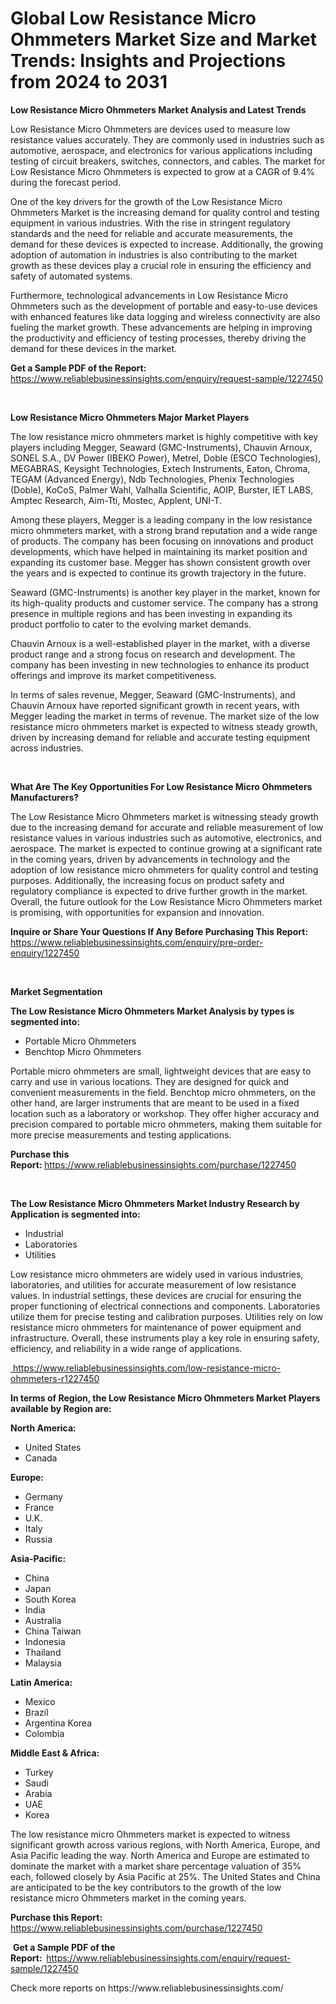 <p><h1>Global Low Resistance Micro Ohmmeters Market Size and Market Trends: Insights and Projections from 2024 to 2031</h1></p><p><strong>Low Resistance Micro Ohmmeters Market Analysis and Latest Trends</strong></p>
<p><p>Low Resistance Micro Ohmmeters are devices used to measure low resistance values accurately. They are commonly used in industries such as automotive, aerospace, and electronics for various applications including testing of circuit breakers, switches, connectors, and cables. The market for Low Resistance Micro Ohmmeters is expected to grow at a CAGR of 9.4% during the forecast period.</p><p>One of the key drivers for the growth of the Low Resistance Micro Ohmmeters Market is the increasing demand for quality control and testing equipment in various industries. With the rise in stringent regulatory standards and the need for reliable and accurate measurements, the demand for these devices is expected to increase. Additionally, the growing adoption of automation in industries is also contributing to the market growth as these devices play a crucial role in ensuring the efficiency and safety of automated systems.</p><p>Furthermore, technological advancements in Low Resistance Micro Ohmmeters such as the development of portable and easy-to-use devices with enhanced features like data logging and wireless connectivity are also fueling the market growth. These advancements are helping in improving the productivity and efficiency of testing processes, thereby driving the demand for these devices in the market.</p></p>
<p><strong>Get a Sample PDF of the Report:&nbsp;</strong> <a href="https://www.reliablebusinessinsights.com/enquiry/request-sample/1227450">https://www.reliablebusinessinsights.com/enquiry/request-sample/1227450</a></p>
<p>&nbsp;</p>
<p><strong>Low Resistance Micro Ohmmeters Major Market Players</strong></p>
<p><p>The low resistance micro ohmmeters market is highly competitive with key players including Megger, Seaward (GMC-Instruments), Chauvin Arnoux, SONEL S.A., DV Power (IBEKO Power), Metrel, Doble (ESCO Technologies), MEGABRAS, Keysight Technologies, Extech Instruments, Eaton, Chroma, TEGAM (Advanced Energy), Ndb Technologies, Phenix Technologies (Doble), KoCoS, Palmer Wahl, Valhalla Scientific, AOIP, Burster, IET LABS, Amptec Research, Aim-Tti, Mostec, Applent, UNI-T.</p><p>Among these players, Megger is a leading company in the low resistance micro ohmmeters market, with a strong brand reputation and a wide range of products. The company has been focusing on innovations and product developments, which have helped in maintaining its market position and expanding its customer base. Megger has shown consistent growth over the years and is expected to continue its growth trajectory in the future.</p><p>Seaward (GMC-Instruments) is another key player in the market, known for its high-quality products and customer service. The company has a strong presence in multiple regions and has been investing in expanding its product portfolio to cater to the evolving market demands.</p><p>Chauvin Arnoux is a well-established player in the market, with a diverse product range and a strong focus on research and development. The company has been investing in new technologies to enhance its product offerings and improve its market competitiveness.</p><p>In terms of sales revenue, Megger, Seaward (GMC-Instruments), and Chauvin Arnoux have reported significant growth in recent years, with Megger leading the market in terms of revenue. The market size of the low resistance micro ohmmeters market is expected to witness steady growth, driven by increasing demand for reliable and accurate testing equipment across industries.</p></p>
<p>&nbsp;</p>
<p><strong>What Are The Key Opportunities For Low Resistance Micro Ohmmeters Manufacturers?</strong></p>
<p><p>The Low Resistance Micro Ohmmeters market is witnessing steady growth due to the increasing demand for accurate and reliable measurement of low resistance values in various industries such as automotive, electronics, and aerospace. The market is expected to continue growing at a significant rate in the coming years, driven by advancements in technology and the adoption of low resistance micro ohmmeters for quality control and testing purposes. Additionally, the increasing focus on product safety and regulatory compliance is expected to drive further growth in the market. Overall, the future outlook for the Low Resistance Micro Ohmmeters market is promising, with opportunities for expansion and innovation.</p></p>
<p><strong>Inquire or Share Your Questions If Any Before Purchasing This Report:</strong> <a href="https://www.reliablebusinessinsights.com/enquiry/pre-order-enquiry/1227450">https://www.reliablebusinessinsights.com/enquiry/pre-order-enquiry/1227450</a></p>
<p>&nbsp;</p>
<p><strong>Market Segmentation</strong></p>
<p><strong>The Low Resistance Micro Ohmmeters Market Analysis by types is segmented into:</strong></p>
<p><ul><li>Portable Micro Ohmmeters</li><li>Benchtop Micro Ohmmeters</li></ul></p>
<p><p>Portable micro ohmmeters are small, lightweight devices that are easy to carry and use in various locations. They are designed for quick and convenient measurements in the field. Benchtop micro ohmmeters, on the other hand, are larger instruments that are meant to be used in a fixed location such as a laboratory or workshop. They offer higher accuracy and precision compared to portable micro ohmmeters, making them suitable for more precise measurements and testing applications.</p></p>
<p><strong>Purchase this Report:&nbsp;</strong><a href="https://www.reliablebusinessinsights.com/purchase/1227450">https://www.reliablebusinessinsights.com/purchase/1227450</a></p>
<p>&nbsp;</p>
<p><strong>The Low Resistance Micro Ohmmeters Market Industry Research by Application is segmented into:</strong></p>
<p><ul><li>Industrial</li><li>Laboratories</li><li>Utilities</li></ul></p>
<p><p>Low resistance micro ohmmeters are widely used in various industries, laboratories, and utilities for accurate measurement of low resistance values. In industrial settings, these devices are crucial for ensuring the proper functioning of electrical connections and components. Laboratories utilize them for precise testing and calibration purposes. Utilities rely on low resistance micro ohmmeters for maintenance of power equipment and infrastructure. Overall, these instruments play a key role in ensuring safety, efficiency, and reliability in a wide range of applications.</p></p>
<p><a href="https://www.reliablebusinessinsights.com/low-resistance-micro-ohmmeters-r1227450">&nbsp;https://www.reliablebusinessinsights.com/low-resistance-micro-ohmmeters-r1227450</a></p>
<p><strong>In terms of Region, the Low Resistance Micro Ohmmeters Market Players available by Region are:</strong></p>
<p>
    <p> <strong> North America: </strong>
        <ul>
            <li>United States</li>
            <li>Canada</li>
        </ul>
        </p> 
    <p> <strong> Europe: </strong>
        <ul>
            <li>Germany</li>
            <li>France</li>
            <li>U.K.</li>
            <li>Italy</li>
            <li>Russia</li>
        </ul>
        </p> 
    <p> <strong> Asia-Pacific: </strong>
        <ul>
            <li>China</li>
            <li>Japan</li>
            <li>South Korea</li>
            <li>India</li>
            <li>Australia</li>
            <li>China Taiwan</li>
            <li>Indonesia</li>
            <li>Thailand</li>
            <li>Malaysia</li>
        </ul>
        </p> 
    <p> <strong> Latin America: </strong>
        <ul>
            <li>Mexico</li>
            <li>Brazil</li>
            <li>Argentina Korea</li>
            <li>Colombia</li>
        </ul>
        </p> 
    <p> <strong> Middle East & Africa: </strong>
        <ul>
            <li>Turkey</li>
            <li>Saudi</li>
            <li>Arabia</li>
            <li>UAE</li>
            <li>Korea</li>
        </ul>
    </p>
    </p>
<p><p>The low resistance micro Ohmmeters market is expected to witness significant growth across various regions, with North America, Europe, and Asia Pacific leading the way. North America and Europe are estimated to dominate the market with a market share percentage valuation of 35% each, followed closely by Asia Pacific at 25%. The United States and China are anticipated to be the key contributors to the growth of the low resistance micro Ohmmeters market in the coming years.</p></p>
<p><strong>Purchase this Report: </strong><a href="https://www.reliablebusinessinsights.com/purchase/1227450">https://www.reliablebusinessinsights.com/purchase/1227450</a></p>
<p>&nbsp;<strong>Get a Sample PDF of the Report:&nbsp;&nbsp;</strong><a href="https://www.reliablebusinessinsights.com/enquiry/request-sample/1227450">https://www.reliablebusinessinsights.com/enquiry/request-sample/1227450</a></p>
<p><strong></strong></p>
<p>Check more reports on https://www.reliablebusinessinsights.com/</p>